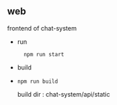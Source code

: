 ## web

frontend of chat-system

-   run
    ```
      npm run start
    ```
-   build
-   ```
    npm run build
    ```

    build dir : chat-system/api/static
